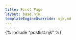 ```yaml
---
title: First Page
layout: base.njk
templateEngineOverride: njk,md
---
```


{% include "postlist.njk" %}